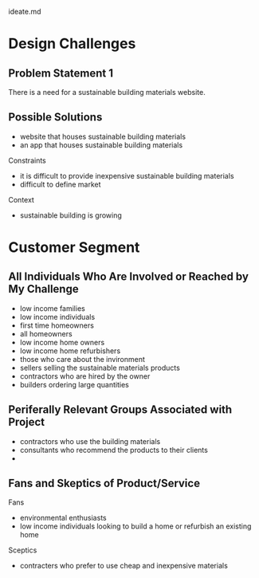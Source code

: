 ideate.md

# Design Challenges

## Problem Statement 1
There is a need for a sustainable building materials website. 

## Possible Solutions 
- website that houses sustainable building materials  
- an app that houses sustainable building materials 


Constraints
- it is difficult to provide inexpensive sustainable building materials 
- difficult to define market 

Context
- sustainable building is growing 

# Customer Segment 

## All Individuals Who Are Involved or Reached by My Challenge 
- low income families 
- low income individuals
- first time homeowners 
- all homeowners 
- low income home owners
- low income home refurbishers 
- those who care about the invironment
- sellers selling the sustainable materials products
- contractors who are hired by the owner 
- builders ordering large quantities 

## Periferally Relevant Groups Associated with Project 
- contractors who use the building materials
- consultants who recommend the products to their clients 
- 

## Fans and Skeptics of Product/Service
Fans
- environmental enthusiasts
- low income individuals looking to build a home or refurbish an existing home 

Sceptics
- contracters who prefer to use cheap and inexpensive materials 
